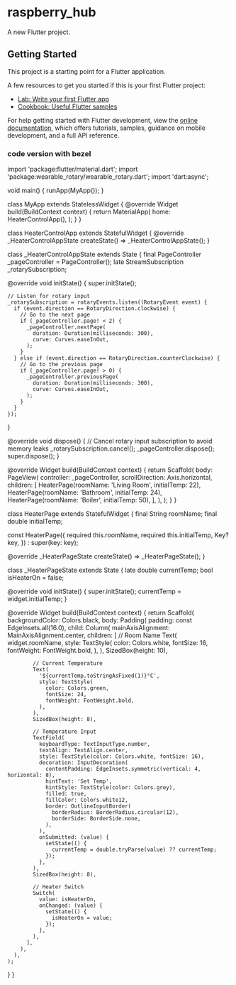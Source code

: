 # raspberry_hub

A new Flutter project.

## Getting Started

This project is a starting point for a Flutter application.

A few resources to get you started if this is your first Flutter project:

- [Lab: Write your first Flutter app](https://docs.flutter.dev/get-started/codelab)
- [Cookbook: Useful Flutter samples](https://docs.flutter.dev/cookbook)

For help getting started with Flutter development, view the
[online documentation](https://docs.flutter.dev/), which offers tutorials,
samples, guidance on mobile development, and a full API reference.

### code version with bezel
import 'package:flutter/material.dart';
import 'package:wearable_rotary/wearable_rotary.dart';
import 'dart:async';

void main() {
runApp(MyApp());
}

class MyApp extends StatelessWidget {
@override
Widget build(BuildContext context) {
return MaterialApp(
home: HeaterControlApp(),
);
}
}

class HeaterControlApp extends StatefulWidget {
@override
_HeaterControlAppState createState() => _HeaterControlAppState();
}

class _HeaterControlAppState extends State<HeaterControlApp> {
final PageController _pageController = PageController();
late StreamSubscription<RotaryEvent> _rotarySubscription;

@override
void initState() {
super.initState();

    // Listen for rotary input
    _rotarySubscription = rotaryEvents.listen((RotaryEvent event) {
      if (event.direction == RotaryDirection.clockwise) {
        // Go to the next page
        if (_pageController.page! < 2) {
          _pageController.nextPage(
            duration: Duration(milliseconds: 300),
            curve: Curves.easeInOut,
          );
        }
      } else if (event.direction == RotaryDirection.counterClockwise) {
        // Go to the previous page
        if (_pageController.page! > 0) {
          _pageController.previousPage(
            duration: Duration(milliseconds: 300),
            curve: Curves.easeInOut,
          );
        }
      }
    });
}

@override
void dispose() {
// Cancel rotary input subscription to avoid memory leaks
_rotarySubscription.cancel();
_pageController.dispose();
super.dispose();
}

@override
Widget build(BuildContext context) {
return Scaffold(
body: PageView(
controller: _pageController,
scrollDirection: Axis.horizontal,
children: [
HeaterPage(roomName: 'Living Room', initialTemp: 22),
HeaterPage(roomName: 'Bathroom', initialTemp: 24),
HeaterPage(roomName: 'Boiler', initialTemp: 50),
],
),
);
}
}

class HeaterPage extends StatefulWidget {
final String roomName;
final double initialTemp;

const HeaterPage({
required this.roomName,
required this.initialTemp,
Key? key,
}) : super(key: key);

@override
_HeaterPageState createState() => _HeaterPageState();
}

class _HeaterPageState extends State<HeaterPage> {
late double currentTemp;
bool isHeaterOn = false;

@override
void initState() {
super.initState();
currentTemp = widget.initialTemp;
}

@override
Widget build(BuildContext context) {
return Scaffold(
backgroundColor: Colors.black,
body: Padding(
padding: const EdgeInsets.all(16.0),
child: Column(
mainAxisAlignment: MainAxisAlignment.center,
children: [
// Room Name
Text(
widget.roomName,
style: TextStyle(
color: Colors.white,
fontSize: 16,
fontWeight: FontWeight.bold,
),
),
SizedBox(height: 10),

            // Current Temperature
            Text(
              '${currentTemp.toStringAsFixed(1)}°C',
              style: TextStyle(
                color: Colors.green,
                fontSize: 24,
                fontWeight: FontWeight.bold,
              ),
            ),
            SizedBox(height: 8),

            // Temperature Input
            TextField(
              keyboardType: TextInputType.number,
              textAlign: TextAlign.center,
              style: TextStyle(color: Colors.white, fontSize: 16),
              decoration: InputDecoration(
                contentPadding: EdgeInsets.symmetric(vertical: 4, horizontal: 8),
                hintText: 'Set Temp',
                hintStyle: TextStyle(color: Colors.grey),
                filled: true,
                fillColor: Colors.white12,
                border: OutlineInputBorder(
                  borderRadius: BorderRadius.circular(12),
                  borderSide: BorderSide.none,
                ),
              ),
              onSubmitted: (value) {
                setState(() {
                  currentTemp = double.tryParse(value) ?? currentTemp;
                });
              },
            ),
            SizedBox(height: 8),

            // Heater Switch
            Switch(
              value: isHeaterOn,
              onChanged: (value) {
                setState(() {
                  isHeaterOn = value;
                });
              },
            ),
          ],
        ),
      ),
    );
}
}   
